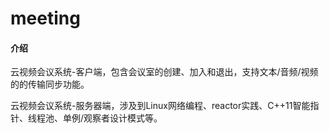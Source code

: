 # meeting

#### 介绍
云视频会议系统-客户端，包含会议室的创建、加入和退出，支持文本/音频/视频的的传输同步功能。

云视频会议系统-服务器端，涉及到Linux网络编程、reactor实践、C++11智能指针、线程池、单例/观察者设计模式等。